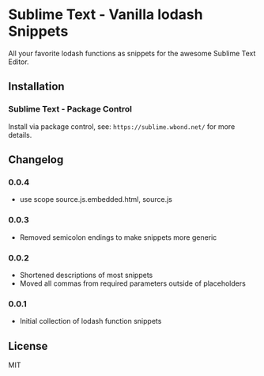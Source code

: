 Sublime Text - Vanilla lodash Snippets
======================================

All your favorite lodash functions as snippets for the awesome Sublime Text Editor.

Installation
------------

### Sublime Text - Package Control

Install via package control, see: `https://sublime.wbond.net/` for more details.

Changelog
---------

### 0.0.4

* use scope source.js.embedded.html, source.js

### 0.0.3

* Removed semicolon endings to make snippets more generic

### 0.0.2

* Shortened descriptions of most snippets
* Moved all commas from required parameters outside of placeholders

### 0.0.1

* Initial collection of lodash function snippets

License
-------

MIT